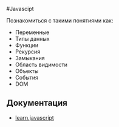 #Javascipt

Познакомиться с такими понятиями как:
- Переменные
- Типы данных
- Функции
- Рекурсия
- Замыкания
- Область видимости
- Объекты
- События
- DOM

## Документация
- [learn.javascript](https://learn.javascript.ru/)
